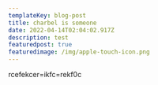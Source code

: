 ```yaml
---
templateKey: blog-post
title: charbel is someone
date: 2022-04-14T02:04:02.917Z
description: test
featuredpost: true
featuredimage: /img/apple-touch-icon.png
---
```

rcefekcer=ikfc=rekf0c